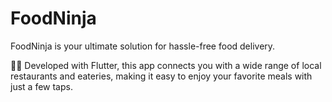 # FoodNinja
FoodNinja is your ultimate solution for hassle-free food delivery. 

🍔🚚 Developed with Flutter, this app connects you with a wide range of local restaurants and eateries, making it easy to enjoy your favorite meals with just a few taps.


